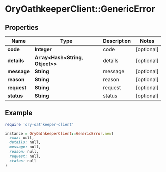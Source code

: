 # OryOathkeeperClient::GenericError

## Properties

| Name | Type | Description | Notes |
| ---- | ---- | ----------- | ----- |
| **code** | **Integer** | code | [optional] |
| **details** | **Array&lt;Hash&lt;String, Object&gt;&gt;** | details | [optional] |
| **message** | **String** | message | [optional] |
| **reason** | **String** | reason | [optional] |
| **request** | **String** | request | [optional] |
| **status** | **String** | status | [optional] |

## Example

```ruby
require 'ory-oathkeeper-client'

instance = OryOathkeeperClient::GenericError.new(
  code: null,
  details: null,
  message: null,
  reason: null,
  request: null,
  status: null
)
```

